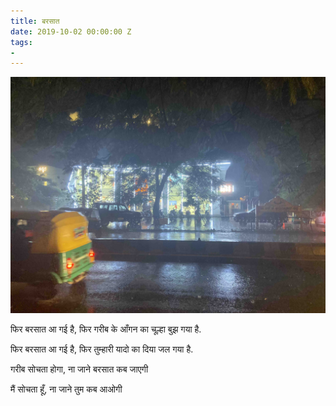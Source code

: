 ```yaml
---
title: बरसात
date: 2019-10-02 00:00:00 Z
tags:
- 
---
```


![](/assets/images/rainy-road.jpg)

फिर बरसात आ गई है,
फिर गरीब के आँगन का चूल्हा बुझ गया है.

फिर बरसात आ गई है,
फिर तुम्हारी यादो का दिया जल गया है.

गरीब सोचता होगा,
ना जाने बरसात कब जाएगी

मैं सोचता हूँ,
ना जाने तुम कब आओगी

